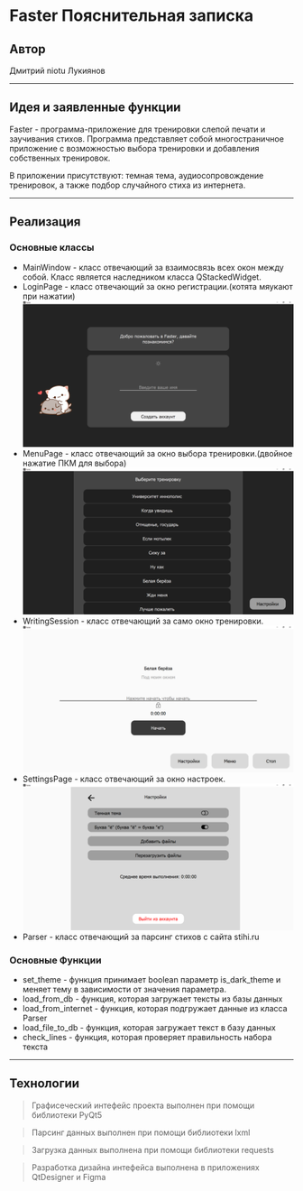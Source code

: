 # Faster Пояснительная записка
## Автор ##
Дмитрий niotu Лукиянов
***
## Идея и заявленные функции ##

Faster - программа-приложение для тренировки слепой печати и заучивания стихов.
Программа представляет собой многостраничное приложение с возможностью выбора тренировки и добавления собственных тренировок.

В приложении присутствуют: темная тема, аудиосопровождение тренировок, а также подбор случайного стиха из интернета.
***
## Реализация ##

### Основные классы ###
* MainWindow - класс отвечающий за взаимосвязь всех окон между собой. Класс является наследником класса QStackedWidget.
* LoginPage - класс отвечающий за  окно регистрации.(котята мяукают при нажатии)
![img.png](exp_note_pics/img.png)
* MenuPage - класс отвечающий за окно выбора тренировки.(двойное нажатие ПКМ для выбора)
![img_1.png](exp_note_pics/img_1.png)
* WritingSession - класс отвечающий за само окно тренировки.
![img.png](exp_note_pics/img_2.png)
* SettingsPage - класс отвечающий за окно настроек.
![img.png](exp_note_pics/img_3.png)
* Parser - класс отвечающий за парсинг стихов с сайта stihi.ru
### Основные Функции ###
* set_theme - функция принимает boolean параметр is_dark_theme и меняет тему в зависимости от значения параметра.
* load_from_db - функция, которая загружает тексты из базы данных 
* load_from_internet - функция, которая подгружает данные из класса Parser
* load_file_to_db - функция, которая загружает текст в базу данных
* check_lines - функция, которая проверяет правильность набора текста 
***
## Технологии ##
> Графисеческий интефейс проекта выполнен при помощи библиотеки PyQt5

> Парсинг данных выполнен при помощи библиотеки lxml

> Загрузка данных выполнена при помощи библиотеки requests 

> Разработка дизайна интефейса выполнена в приложениях QtDesigner и Figma
